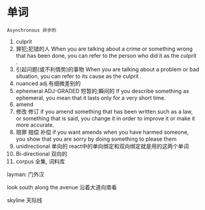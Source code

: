 # 单词


```
Asynchronous 异步的
```

1. culprit 
  1. 罪犯;犯错的人 When you are talking about a crime or something wrong that has been done, you can refer to the person who did it as the culprit .
  2. 引起问题(或不利情势)的事物 When you are talking about a problem or bad situation, you can refer to its cause as the culprit .
2. nuanced adj.有细微差别的
3. ephemeral ADJ-GRADED 短暂的;瞬间的 If you describe something as ephemeral, you mean that it lasts only for a very short time.
4. amend
  1. 修改 修订 if you amend something that has been written such as a law, or something that is said, you change it in order to improve it or make it more accurate.
  2. 赔罪 赔偿 补偿 if you want amends when you have harmed someone, you show that you are sorry by doing something to please them
5. unidirectional 单向的 react中的单向绑定和双向绑定就是用的这两个单词
6. Bi-directional 双向的
7. corpus 全集, 词料库


layman: 门外汉

look south along the avenue 沿着大道向南看

skyline 天际线
